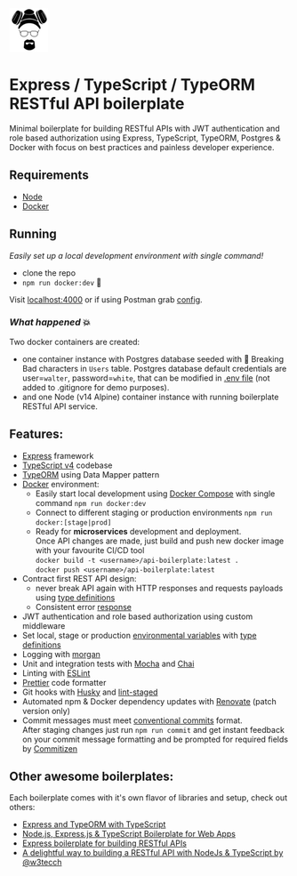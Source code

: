 ![Heisenberg](heisenberg.jpg)

# Express / TypeScript / TypeORM RESTful API boilerplate

Minimal boilerplate for building RESTful APIs with JWT authentication and role based authorization using Express, TypeScript, TypeORM, Postgres & Docker with focus on best practices and painless developer experience.

## Requirements

- [Node](https://nodejs.org/)
- [Docker](https://www.docker.com/)

## Running

_Easily set up a local development environment with single command!_

- clone the repo
- `npm run docker:dev` 🚀

Visit [localhost:4000](http://localhost:4000/) or if using Postman grab [config](/postman).

### _What happened_ 💥

Two docker containers are created:

- one container instance with Postgres database seeded with 💊 Breaking Bad characters in `Users` table. Postgres database default credentials are user=`walter`, password=`white`, that can be modified in [.env file](./.env) (not added to .gitignore for demo purposes).
- and one Node (v14 Alpine) container instance with running boilerplate RESTful API service.

## Features:

- [Express](https://github.com/expressjs/express) framework
- [TypeScript v4](https://github.com/microsoft/TypeScript) codebase
- [TypeORM](https://typeorm.io/) using Data Mapper pattern
- [Docker](https://www.docker.com/) environment:
  - Easily start local development using [Docker Compose](https://docs.docker.com/compose/) with single command `npm run docker:dev`
  - Connect to different staging or production environments `npm run docker:[stage|prod]`
  - Ready for **microservices** development and deployment.  
    Once API changes are made, just build and push new docker image with your favourite CI/CD tool  
    `docker build -t <username>/api-boilerplate:latest .`  
    `docker push <username>/api-boilerplate:latest`
- Contract first REST API design:
  - never break API again with HTTP responses and requests payloads using [type definitions](./src/types/express/index.d.ts)
  - Consistent error [response](./src/utils/response/CustomError.ts)
- JWT authentication and role based authorization using custom middleware
- Set local, stage or production [environmental variables](./config) with [type definitions](./src/types/ProcessEnv.d.ts)
- Logging with [morgan](https://github.com/expressjs/morgan)
- Unit and integration tests with [Mocha](https://mochajs.org/) and [Chai](https://www.chaijs.com/)
- Linting with [ESLint](https://eslint.org/)
- [Prettier](https://prettier.io/) code formatter
- Git hooks with [Husky](https://github.com/typicode/husky) and [lint-staged](https://github.com/okonet/lint-staged)
- Automated npm & Docker dependency updates with [Renovate](https://github.com/renovatebot/renovate) (patch version only)
- Commit messages must meet [conventional commits](https://www.conventionalcommits.org/en/v1.0.0/) format.  
  After staging changes just run `npm run commit` and get instant feedback on your commit message formatting and be prompted for required fields by [Commitizen](https://github.com/commitizen/cz-cli)

## Other awesome boilerplates:

Each boilerplate comes with it's own flavor of libraries and setup, check out others:

- [Express and TypeORM with TypeScript](https://github.com/typeorm/typescript-express-example)
- [Node.js, Express.js & TypeScript Boilerplate for Web Apps](https://github.com/jverhoelen/node-express-typescript-boilerplate)
- [Express boilerplate for building RESTful APIs](https://github.com/danielfsousa/express-rest-es2017-boilerplate)
- [A delightful way to building a RESTful API with NodeJs & TypeScript by @w3tecch](https://github.com/w3tecch/express-typescript-boilerplate)
